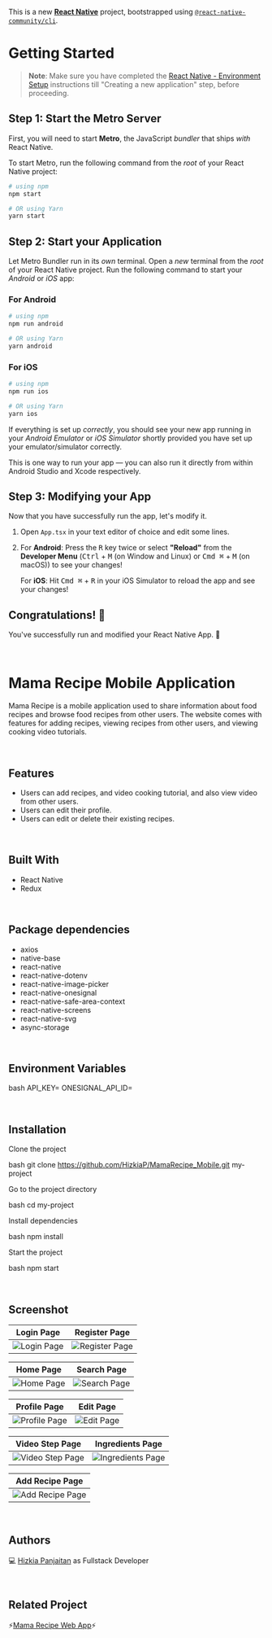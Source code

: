 This is a new [**React Native**](https://reactnative.dev) project, bootstrapped using [`@react-native-community/cli`](https://github.com/react-native-community/cli).

# Getting Started

>**Note**: Make sure you have completed the [React Native - Environment Setup](https://reactnative.dev/docs/environment-setup) instructions till "Creating a new application" step, before proceeding.

## Step 1: Start the Metro Server

First, you will need to start **Metro**, the JavaScript _bundler_ that ships _with_ React Native.

To start Metro, run the following command from the _root_ of your React Native project:

```bash
# using npm
npm start

# OR using Yarn
yarn start
```

## Step 2: Start your Application

Let Metro Bundler run in its _own_ terminal. Open a _new_ terminal from the _root_ of your React Native project. Run the following command to start your _Android_ or _iOS_ app:

### For Android

```bash
# using npm
npm run android

# OR using Yarn
yarn android
```

### For iOS

```bash
# using npm
npm run ios

# OR using Yarn
yarn ios
```

If everything is set up _correctly_, you should see your new app running in your _Android Emulator_ or _iOS Simulator_ shortly provided you have set up your emulator/simulator correctly.

This is one way to run your app — you can also run it directly from within Android Studio and Xcode respectively.

## Step 3: Modifying your App

Now that you have successfully run the app, let's modify it.

1. Open `App.tsx` in your text editor of choice and edit some lines.
2. For **Android**: Press the <kbd>R</kbd> key twice or select **"Reload"** from the **Developer Menu** (<kbd>Ctrl</kbd> + <kbd>M</kbd> (on Window and Linux) or <kbd>Cmd ⌘</kbd> + <kbd>M</kbd> (on macOS)) to see your changes!

   For **iOS**: Hit <kbd>Cmd ⌘</kbd> + <kbd>R</kbd> in your iOS Simulator to reload the app and see your changes!

## Congratulations! :tada:

You've successfully run and modified your React Native App. :partying_face:

<br />

# Mama Recipe Mobile Application

Mama Recipe is a mobile application used to share information about food recipes and browse food recipes from other users. The website comes with features for adding recipes, viewing recipes from other users, and viewing cooking video tutorials.

<br />

## Features

- Users can add recipes, and video cooking tutorial, and also view video from other users.
- Users can edit their profile.
- Users can edit or delete their existing recipes.

<br />

## Built With

- React Native
- Redux

<br />

## Package dependencies

- axios
- native-base
- react-native
- react-native-dotenv
- react-native-image-picker
- react-native-onesignal
- react-native-safe-area-context
- react-native-screens
- react-native-svg
- async-storage

<br />

## Environment Variables

bash
API_KEY=
ONESIGNAL_API_ID=

<br />

## Installation

Clone the project

bash
  git clone https://github.com/HizkiaP/MamaRecipe_Mobile.git my-project


Go to the project directory

bash
  cd my-project


Install dependencies

bash
  npm install


Start the project

bash
  npm start

<br />

## Screenshot
| Login Page | Register Page |
|------------|---------------|
|![Login Page](https://drive.google.com/uc?export=view&id=1klDU4AbkwK1GUgKJhozQQnl_ML3JDB1f) | ![Register Page](https://drive.google.com/uc?export=view&id=1uUdrutecGDyJ5K8YRSU8Tdl1hIVtZQ84)|

| Home Page | Search Page |
|------------|---------------|
|![Home Page](https://drive.google.com/uc?export=view&id=1dav4BE0l1L_uUsQlQjZj_MFw1iQHiNy7) | ![Search Page](https://drive.google.com/uc?export=view&id=1yb7VUL8wZb8NKIdkUPVQhKrI4fGQ74ZX)|

| Profile Page | Edit Page |
|------------|---------------|
|![Profile Page](https://drive.google.com/uc?export=view&id=1Klg9t-vQLOcC2Y9rkcYIcZQQgsnPh_Ns) | ![Edit Page](https://drive.google.com/uc?export=view&id=195F1YR9WZAG2V335si38mIzjqjOFML5g)|

| Video Step Page | Ingredients Page |
|------------|---------------|
|![Video Step Page](https://drive.google.com/uc?export=view&id=1DL6mjIBl32QEiDUrnIVpTZ4qZjXAK5b4) | ![Ingredients Page](https://drive.google.com/uc?export=view&id=1RoH-FrZ2wn6e9cZqbC_r7waNGfBdJ6aR)|

| Add Recipe Page |
|------------|
|![Add Recipe Page](https://drive.google.com/uc?export=view&id=1aAOsx93o0kehBL5qDXjKyDXL1ilwdD-_)|

<br />

## Authors

💻 [Hizkia Panjaitan](https://github.com/HizkiaP) as Fullstack Developer

<br />

## Related Project

⚡[Mama Recipe Web App](https://github.com/HizkiaP/MamaRecipe_FrontEnd)⚡

